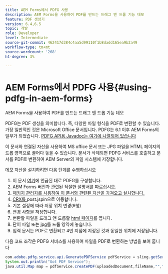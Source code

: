 ```yaml
---
title: AEM Forms에서 PDFG 사용
description: AEM Forms을 사용하여 PDF를 만드는 드래그 앤 드롭 기능 데모
feature: PDF 생성기
version: 6.4,6.5
topic: 개발
role: Developer
level: Intermediate
source-git-commit: 462417d384c4aa5d99110f1b8dadd165ea9b2a49
workflow-type: tm+mt
source-wordcount: '268'
ht-degree: 3%

---
```



# AEM Forms에서 PDFG 사용{#using-pdfg-in-aem-forms}

AEM Forms을 사용하여 PDF를 만드는 드래그 앤 드롭 기능 데모

PDFG는 PDF 생성을 의미합니다. 즉, 다양한 파일 형식을 PDF로 변환할 수 있습니다. 가장 일반적인 것은 Microsoft Office 문서입니다. PDFG는 6.1 이후 AEM Forms의 일부가 되었습니다.
[PDFG API용 Javadoc는 여기에 나열되어 있습니다](https://helpx.adobe.com/experience-manager/6-3/forms/using/aem-document-services-programmatically.html#PDFGeneratorService)

이 문서와 연결된 자산을 사용하여 MS office 문서 또는 JPG 파일을 HTML 페이지의 드롭 영역으로 끌어다 놓을 수 있습니다. 문서가 삭제되면 PDFG 서비스를 호출하고 문서를 PDF로 변환하여 AEM Server의 파일 시스템에 저장합니다.

데모 자산을 설치하려면 다음 단계를 수행하십시오

1. 이 문서 [여기](https://helpx.adobe.com/kr/experience-manager/6-4/forms/using/install-configure-pdf-generator.html)에 언급된 대로 PDFG를 구성합니다.
1. AEM Forms 버전과 관련된 적절한 설명서를 따르십시오.
1. [패키지 관리자를 사용하여 이 문서와 관련된 자산을 가져오고 설치합니다.](assets/createpdfgdemov2.zip)
1. [CRX를 ](http://localhost:4502/apps/AemFormsSamples/components/createPDF/POST.jsp) post.jspin으로 이동합니다.
1. 기본 설정에 따라 저장 위치 변경(9행)
1. 변경 사항을 저장합니다.
1. 변환할 파일을 드래그 앤 드롭할 [ html 페이지](http://localhost:4502/content/DocumentServices/CreatePDFG.html)를 엽니다.
1. 단어 파일 또는 jpg를 드롭 영역에 놓습니다.
1. 입력 문서는 PDF로 변환되고 4번 지점에 지정된 것과 동일한 위치에 저장됩니다.

다음 코드 조각은 PDFG 서비스를 사용하여 파일을 PDF로 변환하는 방법을 보여 줍니다

```java
com.adobe.pdfg.service.api.GeneratePDFService pdfService = sling.getService(com.adobe.pdfg.service.api.GeneratePDFService.class);
System.out.println("Got PDF Service");
java.util.Map map = pdfService.createPDF(uploadedDocument,fileName,"","Standard","No Security", null, null);
```

